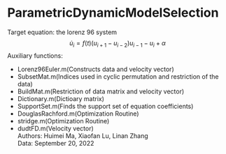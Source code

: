 # ParametricDynamicModelSelection
Target equation: the lorenz 96 system 
$$\dot{u}_{i} =f(t) ( u_{i+1} - u_{i-2} )  u_{i-1} - u_{i} + \alpha$$
Auxiliary functions:
* Lorenz96Euler.m(Constructs data and velocity vector)
* SubsetMat.m(Indices used in cyclic permutation and restriction of the data)
* BuildMat.m(Restriction of data matrix and velocity vector)
* Dictionary.m(Dictioary matrix)
* SupportSet.m(Finds the support set of equation coefficients)
* DouglasRachford.m(Optimization Routine)
* stridge.m(Optimization Routine)
* dudtFD.m(Velocity vector)  
Authors: Huimei Ma, Xiaofan Lu, Linan Zhang  
Data: September 20, 2022
